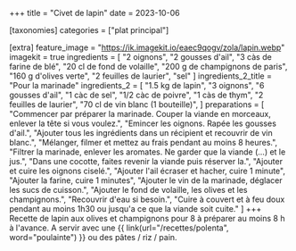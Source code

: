 +++
title = "Civet de lapin"
date = 2023-10-06

[taxonomies]
categories = ["plat principal"]

[extra]
feature_image = "https://ik.imagekit.io/eaec9qogv/zola/lapin.webp"
imagekit = true
ingredients = [
  "2 oignons",
  "2 gousses d'ail",
  "3 càs de farine de blé",
  "20 cl de fond de volaille",
  "200 g de champignons de paris",
  "160 g d'olives verte",
  "2 feuilles de laurier",
  "sel"
]
ingredients_2_title = "Pour la marinade"
ingredients_2 = [
  "1.5 kg de lapin",
  "3 oignons",
  "6 gousses d'ail",
  "1 càc de sel",
  "1/2 càc de poivre",
  "1 càs de thym",
  "2 feuilles de laurier",
  "70 cl de vin blanc (1 bouteille)",
]
preparations = [
  "Commencer par préparer la marinade. Couper la viande en morceaux, enlever la tête si vous voulez.",
  "Emincer les oignons. Rapée les gousses d'ail.",
  "Ajouter tous les ingrédients dans un récipient et recouvrir de vin blanc.",
  "Mélanger, filmer et mettez au frais pendant au moins 8 heures.",
  "Filtrer la marinade, enlever les aromates. Ne garder que la viande (...) et le jus.",
  "Dans une cocotte, faites revenir la viande puis réserver la.",
  "Ajouter et cuire les oignons ciselé.",
  "Ajouter l'ail écraser et hacher, cuire 1 minute",
  "Ajouter la farine, cuire 1 minutes",
  "Ajouter le vin de la marinade, déglacer les sucs de cuisson.",
  "Ajouter le fond de volaille, les olives et les champignons.",
  "Recouvrir d'eau si besoin.",
  "Cuire à couvert et à feu doux pendant au moins 1h30 ou jusqu'a ce que la viande soit cuite."
]
+++
Recette de lapin aux olives et champignons pour 8 à préparer au moins 8 h à l'avance. A servir avec une {{ link(url="/recettes/polenta", word="poulainte") }} ou des pâtes / riz / pain.


